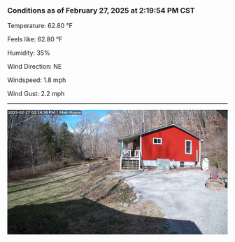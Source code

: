 ### Conditions as of February 27, 2025 at 2:19:54 PM CST 

Temperature: 62.80 &deg;F

Feels like: 62.80 &deg;F

Humidity: 35%

Wind Direction: NE

Windspeed: 1.8 mph

Wind Gust: 2.2 mph

---

<img src="./images/latest.jpeg"/>

